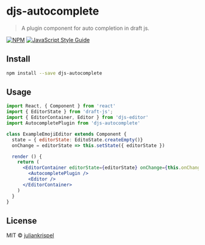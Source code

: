 # djs-autocomplete

> A plugin component for auto completion in draft js.

[![NPM](https://img.shields.io/npm/v/djs-suggestions.svg)](https://www.npmjs.com/package/djs-suggestions) [![JavaScript Style Guide](https://img.shields.io/badge/code_style-standard-brightgreen.svg)](https://standardjs.com)

## Install

```bash
npm install --save djs-autocomplete
```

## Usage

```jsx
import React, { Component } from 'react'
import { EditorState } from 'draft-js';
import { EditorContainer, Editor } from 'djs-editor'
import AutocompletePlugin from 'djs-autocomplete'

class ExampleEmojiEditor extends Component {
  state = { editorState: EditoState.createEmpty()}
  onChange = editorState => this.setState({ editorState })

  render () {
    return (
      <EditorContainer editorState={editorState} onChange={this.onChange}>
        <AutocompletePlugin />
        <Editor />
      </EditorContainer>
    )
  }
}
```

## License

MIT © [juliankrispel](https://github.com/juliankrispel)
